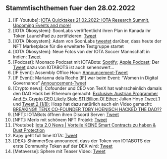 ## Stammtischthemen fuer den 28.02.2022

1. [IF-Youtube]: [IOTA Quicktakes 21.02.2022: IOTA Research Summit, Upcoming Events and more!](https://www.youtube.com/watch?v=z-JCtsqfGfM)
2. [IOTA Ökosystem]: SoonLabs veröffentlicht ihren Plan in Kanada ihr Token LaunchPad zu zertifizieren: [Tweet](https://twitter.com/soon_labs/status/1496007167689822211?s=20&t=6w9DHWv2FCjA4TE8iGlQhw)
3. [IOTA Ökosystem]: Adam von SoonLabs [tweetet](https://twitter.com/adam_unchained/status/1495981188355350530?s=20&t=6w9DHWv2FCjA4TE8iGlQhw) darüber, dass heute der NFT Marketplace für die erweiterte Testgruppe startet
4. [IOTA Ökosystem]: Neue Fotos von der IOTA Soccer Mannschaft in Indien: [Tweet](https://twitter.com/IOTASoccerTeam/status/1495903753463304192?s=20&t=6w9DHWv2FCjA4TE8iGlQhw)
5. [Podcast]: Moonaco Podcast mit IOTABots: [Spotify](https://open.spotify.com/episode/3VabodTvoQZocdKEpF8dUU?si=e84055ad49ea412c&nd=1); [Apple Podcast](https://podcasts.apple.com/at/podcast/the-moonaco-podcast/id1605887650?i=1000551868250); Der [Tweet](https://twitter.com/iotabots/status/1496079889480523776?s=20&t=0O2LrgWzQltmQF_co8rOPg) dazu von IOTABOTS ist auch sehenswert...
6. [IF Event]: Assembly Office Hour: [Announcement-Tweet](https://twitter.com/assembly_net/status/1495775546499907586?s=20&t=zzIkvYSH_6MIbR7jTW5WlA)
7. [IF Event]: Marianna dela Roche [IF] war beim Event: “Women in Digital Governance” [Announcement-Tweet](https://twitter.com/iota/status/1495730280065376259?s=20&t=zzIkvYSH_6MIbR7jTW5WlA)
8. [Crypto news]: Cofounder und CEO von TenX hat wahrscheinlich damals den DAO Hack bei Ethereum gemacht: [Exclusive: Austrian Programmer And Ex Crypto CEO Likely Stole $11 Billion Of Ether](https://www.forbes.com/sites/laurashin/2022/02/22/exclusive-austrian-programmer-and-ex-crypto-ceo-likely-stole-11-billion-of-ether/?sh=7a3872e87f58); Julian Hosp [Tweet 1](https://twitter.com/julianhosp/status/1496086545086164993?s=20&t=zYG_cT_a0X4WX-sQyxzW5g) und [Tweet 2 (1/8)](https://twitter.com/julianhosp/status/1496112904705572865?s=20&t=zYG_cT_a0X4WX-sQyxzW5g); Hosp hat dazu natürlich auch ein Video gemacht: [BREAKING!! TENX CO-FOUNDER TOBY HOENISCH HACKED THE DAO??](https://www.youtube.com/watch?v=3zcQgc0K2cs)
9. [NFT]: IOTABots öffnen ihren Discord Server: [Tweet](https://twitter.com/iotabots/status/1496148192131489806?s=20&t=CwU-V0xU6eIClf4huxUUVA)
10. [NFT]: Merlo mit schönem NFT Projekt: [Tweet](https://twitter.com/MerloNFT/status/1389474877548158978?s=20&t=0O2LrgWzQltmQF_co8rOPg)
11. [Youtube]: [Iota 2.0 News | Vorteile KEINE Smart Contracts zu haben & Dust Protection](https://www.youtube.com/watch?v=uxmOOvmL9PQ)
12. Kapy geht full time IOTA: [Tweet](https://twitter.com/Rob_Daykin/status/1496192674981978116?s=20&t=76k9YvOb4-di-ENbh_dLCA)
13. [DEX]: ShimmerSea announced, dass der Token von IOTABOTS der erste Community Token auf der DEX wird: [Tweet](https://twitter.com/ShimmerSeaDefi/status/1496379298961248259?s=20&t=KswbfpZuq2BEfJiQzAbaQQ)
14. [Metaverse]: Sphere mit Teaser Video: [Tweet](https://twitter.com/Sphere_Hub_io/status/1496185591792345093?s=20&t=KswbfpZuq2BEfJiQzAbaQQ)
